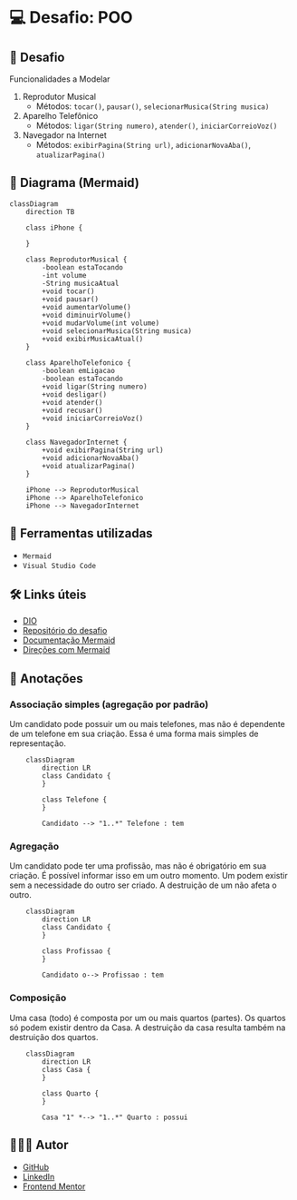 # 💻 Desafio: POO

## 🎯 Desafio

Funcionalidades a Modelar

1. Reprodutor Musical
    - Métodos: `tocar()`, `pausar()`, `selecionarMusica(String musica)`
2. Aparelho Telefônico
    - Métodos: `ligar(String numero)`, `atender()`, `iniciarCorreioVoz()`
3. Navegador na Internet
    - Métodos: `exibirPagina(String url)`, `adicionarNovaAba()`, `atualizarPagina()`

## 📌 Diagrama (Mermaid)

```mermaid
classDiagram
    direction TB

    class iPhone {

    }

    class ReprodutorMusical {
        -boolean estaTocando
        -int volume
        -String musicaAtual
        +void tocar()
        +void pausar()
        +void aumentarVolume()
        +void diminuirVolume()
        +void mudarVolume(int volume)
        +void selecionarMusica(String musica)
        +void exibirMusicaAtual()
    }

    class AparelhoTelefonico {
        -boolean emLigacao
        -boolean estaTocando
        +void ligar(String numero)
        +void desligar()
        +void atender()
        +void recusar()
        +void iniciarCorreioVoz()
    }

    class NavegadorInternet {
        +void exibirPagina(String url)
        +void adicionarNovaAba()
        +void atualizarPagina()
    }

    iPhone --> ReprodutorMusical
    iPhone --> AparelhoTelefonico
    iPhone --> NavegadorInternet
```

## 🧱 Ferramentas utilizadas

- `Mermaid`
- `Visual Studio Code`

## 🛠️ Links úteis

- [DIO](https://www.dio.me/)
- [Repositório do desafio](https://github.com/digitalinnovationone/trilha-java-basico/tree/main/desafios/poo)
- [Documentação Mermaid](https://mermaid.js.org/syntax/classDiagram.html)
- [Direções com Mermaid](https://jojozhuang.github.io/tutorial/mermaid-cheat-sheet/)

## 📓 Anotações

### Associação simples (agregação por padrão)

Um candidato pode possuir um ou mais telefones, mas não é dependente de um telefone em sua criação. Essa é uma forma mais simples de representação.

```mermaid
    classDiagram
        direction LR
        class Candidato {
        }

        class Telefone {
        }

        Candidato --> "1..*" Telefone : tem
```

### Agregação

Um candidato pode ter uma profissão, mas não é obrigatório em sua criação. É possível informar isso em um outro momento. Um podem existir sem a necessidade do outro ser criado. A destruição de um não afeta o outro.

```mermaid
    classDiagram
        direction LR
        class Candidato {
        }

        class Profissao {
        }

        Candidato o--> Profissao : tem
```

### Composição

Uma casa (todo) é composta por um ou mais quartos (partes). Os quartos só podem existir dentro da Casa. A destruição da casa resulta também na destruição dos quartos.

```mermaid
    classDiagram
        direction LR
        class Casa {
        }

        class Quarto {
        }

        Casa "1" *--> "1..*" Quarto : possui
```

## 🧑🏻‍💻 Autor

- [GitHub](https://github.com/GracilianoOG)
- [LinkedIn](https://www.linkedin.com/in/gabrielgmbarros)
- [Frontend Mentor](https://www.frontendmentor.io/profile/GracilianoOG)